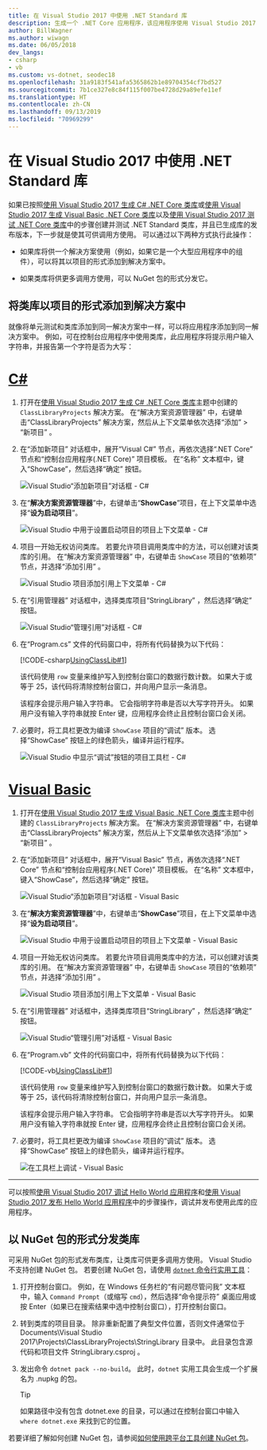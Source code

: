 ```yaml
---
title: 在 Visual Studio 2017 中使用 .NET Standard 库
description: 生成一个 .NET Core 应用程序，该应用程序使用 Visual Studio 2017 调用另一个类库的成员。
author: BillWagner
ms.author: wiwagn
ms.date: 06/05/2018
dev_langs:
- csharp
- vb
ms.custom: vs-dotnet, seodec18
ms.openlocfilehash: 31a9183f541afa5365862b1e89704354cf7bd527
ms.sourcegitcommit: 7b1ce327e8c84f115f007be4728d29a89efe11ef
ms.translationtype: HT
ms.contentlocale: zh-CN
ms.lasthandoff: 09/13/2019
ms.locfileid: "70969299"
---
```

# <a name="consume-a-net-standard-library-in-visual-studio-2017"></a>在 Visual Studio 2017 中使用 .NET Standard 库

如果已按照[使用 Visual Studio 2017 生成 C# .NET Core 类库](./library-with-visual-studio.md)或[使用 Visual Studio 2017 生成 Visual Basic .NET Core 类库](vb-library-with-visual-studio.md)以及[使用 Visual Studio 2017 测试 .NET Core 类库](testing-library-with-visual-studio.md)中的步骤创建并测试 .NET Standard 类库，并且已生成库的发布版本，下一步就是使其可供调用方使用。 可以通过以下两种方式执行此操作：

* 如果库将供一个解决方案使用（例如，如果它是一个大型应用程序中的组件），可以将其以项目的形式添加到解决方案中。

* 如果类库将供更多调用方使用，可以 NuGet 包的形式分发它。

## <a name="including-a-library-as-a-project-in-a-solution"></a>将类库以项目的形式添加到解决方案中

就像将单元测试和类库添加到同一解决方案中一样，可以将应用程序添加到同一解决方案中。 例如，可在控制台应用程序中使用类库，此应用程序将提示用户输入字符串，并报告第一个字符是否为大写：

<!-- markdownlint-disable MD025 -->

# <a name="ctabcsharp"></a>[C#](#tab/csharp)

1. 打开在[使用 Visual Studio 2017 生成 C# .NET Core 类库](./library-with-visual-studio.md)主题中创建的 `ClassLibraryProjects` 解决方案。 在“解决方案资源管理器”  中，右键单击“ClassLibraryProjects”  解决方案，然后从上下文菜单依次选择“添加”   > “新项目”  。

1. 在“添加新项目”  对话框中，展开“Visual C#”  节点，再依次选择“.NET Core”  节点和“控制台应用程序(.NET Core)”  项目模板。 在“名称”  文本框中，键入“ShowCase”，然后选择“确定”  按钮。

   ![Visual Studio“添加新项目”对话框 - C#](./media/consuming-library-with-visual-studio/add-new-project-dialog.png)

1. 在“**解决方案资源管理器**”中，右键单击“**ShowCase**”项目，在上下文菜单中选择“**设为启动项目**”。

   ![Visual Studio 中用于设置启动项目的项目上下文菜单 - C#](./media/consuming-library-with-visual-studio/set-startup-project-context-menu.png)

1. 项目一开始无权访问类库。 若要允许项目调用类库中的方法，可以创建对该类库的引用。 在“解决方案资源管理器”  中，右键单击 `ShowCase` 项目的“依赖项”  节点，并选择“添加引用”  。

   ![Visual Studio 项目添加引用上下文菜单 - C#](./media/consuming-library-with-visual-studio/add-reference-context-menu.png)

1. 在“引用管理器”  对话框中，选择类库项目“StringLibrary”  ，然后选择“确定”  按钮。

   ![Visual Studio“管理引用”对话框 - C#](./media/consuming-library-with-visual-studio/manage-project-references.png)

1. 在“Program.cs”  文件的代码窗口中，将所有代码替换为以下代码：

   [!CODE-csharp[UsingClassLib#1](../../../samples/snippets/csharp/getting_started/with_visual_studio_2017/showcase.cs)]

   该代码使用 `row` 变量来维护写入到控制台窗口的数据行数计数。 如果大于或等于 25，该代码将清除控制台窗口，并向用户显示一条消息。

   该程序会提示用户输入字符串。 它会指明字符串是否以大写字符开头。 如果用户没有输入字符串就按 Enter 键，应用程序会终止且控制台窗口会关闭。

1. 必要时，将工具栏更改为编译 `ShowCase` 项目的“调试”  版本。 选择“ShowCase”  按钮上的绿色箭头，编译并运行程序。

   ![Visual Studio 中显示“调试”按钮的项目工具栏 - C#](./media/consuming-library-with-visual-studio/visual-studio-project-toolbar.png)

# <a name="visual-basictabvb"></a>[Visual Basic](#tab/vb)

1. 打开在[使用 Visual Studio 2017 生成 Visual Basic .NET Core 类库](vb-library-with-visual-studio.md)主题中创建的 `ClassLibraryProjects` 解决方案。 在“解决方案资源管理器”  中，右键单击“ClassLibraryProjects”  解决方案，然后从上下文菜单依次选择“添加”   > “新项目”  。

1. 在“添加新项目”  对话框中，展开“Visual Basic”  节点，再依次选择“.NET Core”  节点和“控制台应用程序(.NET Core)”  项目模板。 在“名称”  文本框中，键入“ShowCase”，然后选择“确定”  按钮。

   ![Visual Studio“添加新项目”对话框 - Visual Basic](./media/consuming-library-with-visual-studio/add-new-vb-project-dialog.png)

1. 在“**解决方案资源管理器**”中，右键单击“**ShowCase**”项目，在上下文菜单中选择“**设为启动项目**”。 

   ![Visual Studio 中用于设置启动项目的项目上下文菜单 - Visual Basic](./media/consuming-library-with-visual-studio/set-startup-project-context-menu.png)

1. 项目一开始无权访问类库。 若要允许项目调用类库中的方法，可以创建对该类库的引用。 在“解决方案资源管理器”  中，右键单击 `ShowCase` 项目的“依赖项”  节点，并选择“添加引用”  。

   ![Visual Studio 项目添加引用上下文菜单 - Visual Basic](./media/consuming-library-with-visual-studio/add-reference-context-menu.png)

1. 在“引用管理器”  对话框中，选择类库项目“StringLibrary”  ，然后选择“确定”  按钮。

   ![Visual Studio“管理引用”对话框 - Visual Basic](./media/consuming-library-with-visual-studio/manage-project-references.png)

1. 在“Program.vb”  文件的代码窗口中，将所有代码替换为以下代码：

    [!CODE-vb[UsingClassLib#1](../../../samples/snippets/core/tutorials/vb-library-with-visual-studio/showcase.vb)]

   该代码使用 `row` 变量来维护写入到控制台窗口的数据行数计数。 如果大于或等于 25，该代码将清除控制台窗口，并向用户显示一条消息。

   该程序会提示用户输入字符串。 它会指明字符串是否以大写字符开头。 如果用户没有输入字符串就按 Enter 键，应用程序会终止且控制台窗口会关闭。

1. 必要时，将工具栏更改为编译 `ShowCase` 项目的“调试”  版本。 选择“ShowCase”  按钮上的绿色箭头，编译并运行程序。

   ![在工具栏上调试 - Visual Basic](./media/consuming-library-with-visual-studio/visual-studio-project-toolbar.png)

---

可以按照[使用 Visual Studio 2017 调试 Hello World 应用程序](debugging-with-visual-studio.md)和[使用 Visual Studio 2017 发布 Hello World 应用程序](publishing-with-visual-studio.md)中的步骤操作，调试并发布使用此库的应用程序。

## <a name="distributing-the-library-in-a-nuget-package"></a>以 NuGet 包的形式分发类库

可采用 NuGet 包的形式发布类库，让类库可供更多调用方使用。 Visual Studio 不支持创建 NuGet 包。 若要创建 NuGet 包，请使用 [`dotnet` 命令行实用工具](../tools/dotnet.md)：

1. 打开控制台窗口。 例如，在 Windows 任务栏的“有问题尽管问我”  文本框中，输入 `Command Prompt`（或缩写 `cmd`），然后选择“命令提示符”  桌面应用或按 Enter（如果已在搜索结果中选中控制台窗口），打开控制台窗口。

1. 转到类库的项目目录。 除非重新配置了典型文件位置，否则文件通常位于 Documents\Visual Studio 2017\Projects\ClassLibraryProjects\StringLibrary  目录中。 此目录包含源代码和项目文件 StringLibrary.csproj  。

1. 发出命令 `dotnet pack --no-build`。 此时，`dotnet` 实用工具会生成一个扩展名为 .nupkg  的包。

   > [!TIP]
   > 如果路径中没有包含 dotnet.exe  的目录，可以通过在控制台窗口中输入 `where dotnet.exe` 来找到它的位置。

若要详细了解如何创建 NuGet 包，请参阅[如何使用跨平台工具创建 NuGet 包](../deploying/creating-nuget-packages.md)。
